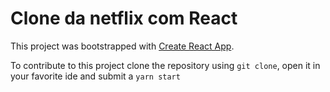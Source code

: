 # Clone da netflix com React

This project was bootstrapped with [Create React App](https://github.com/facebook/create-react-app).

To contribute to this project clone the repository using `git clone`, open it in your favorite ide and submit a `yarn start`